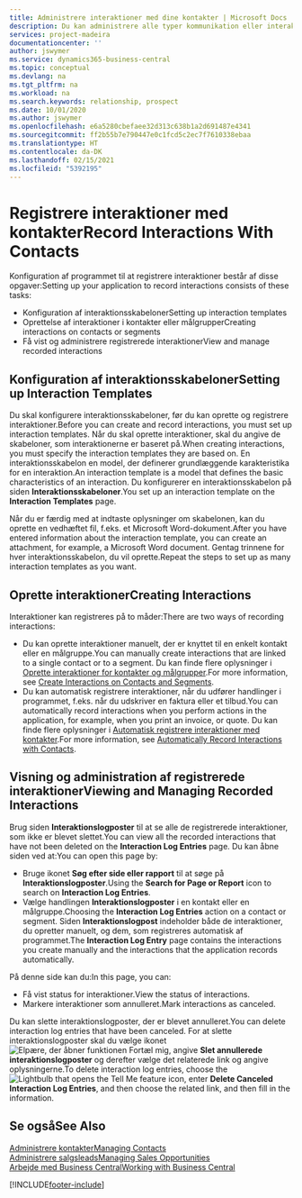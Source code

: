 ```yaml
---
title: Administrere interaktioner med dine kontakter | Microsoft Docs
description: Du kan administrere alle typer kommunikation eller interaktioner mellem din virksomhed og dine kontakter, f.eks. kommunikation via brev, telefon, møder osv.
services: project-madeira
documentationcenter: ''
author: jswymer
ms.service: dynamics365-business-central
ms.topic: conceptual
ms.devlang: na
ms.tgt_pltfrm: na
ms.workload: na
ms.search.keywords: relationship, prospect
ms.date: 10/01/2020
ms.author: jswymer
ms.openlocfilehash: e6a5280cbefaee32d313c638b1a2d691487e4341
ms.sourcegitcommit: ff2b55b7e790447e0c1fcd5c2ec7f7610338ebaa
ms.translationtype: HT
ms.contentlocale: da-DK
ms.lasthandoff: 02/15/2021
ms.locfileid: "5392195"
---
```

# <a name="record-interactions-with-contacts"></a><span data-ttu-id="85ab4-103">Registrere interaktioner med kontakter</span><span class="sxs-lookup"><span data-stu-id="85ab4-103">Record Interactions With Contacts</span></span>
<span data-ttu-id="85ab4-104">Konfiguration af programmet til at registrere interaktioner består af disse opgaver:</span><span class="sxs-lookup"><span data-stu-id="85ab4-104">Setting up your application to record interactions consists of these tasks:</span></span>

* <span data-ttu-id="85ab4-105">Konfiguration af interaktionsskabeloner</span><span class="sxs-lookup"><span data-stu-id="85ab4-105">Setting up interaction templates</span></span>  
* <span data-ttu-id="85ab4-106">Oprettelse af interaktioner i kontakter eller målgrupper</span><span class="sxs-lookup"><span data-stu-id="85ab4-106">Creating interactions on contacts or segments</span></span>  
* <span data-ttu-id="85ab4-107">Få vist og administrere registrerede interaktioner</span><span class="sxs-lookup"><span data-stu-id="85ab4-107">View and manage recorded interactions</span></span>  

##  <a name="setting-up-interaction-templates"></a><span data-ttu-id="85ab4-108">Konfiguration af interaktionsskabeloner</span><span class="sxs-lookup"><span data-stu-id="85ab4-108">Setting up Interaction Templates</span></span>
<span data-ttu-id="85ab4-109">Du skal konfigurere interaktionsskabeloner, før du kan oprette og registrere interaktioner.</span><span class="sxs-lookup"><span data-stu-id="85ab4-109">Before you can create and record interactions, you must set up interaction templates.</span></span> <span data-ttu-id="85ab4-110">Når du skal oprette interaktioner, skal du angive de skabeloner, som interaktionerne er baseret på.</span><span class="sxs-lookup"><span data-stu-id="85ab4-110">When creating interactions, you must specify the interaction templates they are based on.</span></span> <span data-ttu-id="85ab4-111">En interaktionsskabelon en model, der definerer grundlæggende karakteristika for en interaktion.</span><span class="sxs-lookup"><span data-stu-id="85ab4-111">An interaction template is a model that defines the basic characteristics of an interaction.</span></span>
<span data-ttu-id="85ab4-112">Du konfigurerer en interaktionsskabelon på siden **Interaktionsskabeloner**.</span><span class="sxs-lookup"><span data-stu-id="85ab4-112">You set up an interaction template on the **Interaction Templates** page.</span></span>

<span data-ttu-id="85ab4-113">Når du er færdig med at indtaste oplysninger om skabelonen, kan du oprette en vedhæftet fil, f.eks. et Microsoft Word-dokument.</span><span class="sxs-lookup"><span data-stu-id="85ab4-113">After you have entered information about the interaction template, you can create an attachment, for example, a Microsoft Word document.</span></span> <span data-ttu-id="85ab4-114">Gentag trinnene for hver interaktionsskabelon, du vil oprette.</span><span class="sxs-lookup"><span data-stu-id="85ab4-114">Repeat the steps to set up as many interaction templates as you want.</span></span>  

## <a name="creating-interactions"></a><span data-ttu-id="85ab4-115">Oprette interaktioner</span><span class="sxs-lookup"><span data-stu-id="85ab4-115">Creating Interactions</span></span>
<span data-ttu-id="85ab4-116">Interaktioner kan registreres på to måder:</span><span class="sxs-lookup"><span data-stu-id="85ab4-116">There are two ways of recording interactions:</span></span>

* <span data-ttu-id="85ab4-117">Du kan oprette interaktioner manuelt, der er knyttet til en enkelt kontakt eller en målgruppe.</span><span class="sxs-lookup"><span data-stu-id="85ab4-117">You can manually create interactions that are linked to a single contact or to a segment.</span></span> <span data-ttu-id="85ab4-118">Du kan finde flere oplysninger i [Oprette interaktioner for kontakter og målgrupper](marketing-how-create-interactions.md).</span><span class="sxs-lookup"><span data-stu-id="85ab4-118">For more information, see [Create Interactions on Contacts and Segments](marketing-how-create-interactions.md).</span></span>  
* <span data-ttu-id="85ab4-119">Du kan automatisk registrere interaktioner, når du udfører handlinger i programmet, f.eks. når du udskriver en faktura eller et tilbud.</span><span class="sxs-lookup"><span data-stu-id="85ab4-119">You can automatically record interactions when you perform actions in the application, for example, when you print an invoice, or quote.</span></span> <span data-ttu-id="85ab4-120">Du kan finde flere oplysninger i [Automatisk registrere interaktioner med kontakter](marketing-auto-record-interactions.md).</span><span class="sxs-lookup"><span data-stu-id="85ab4-120">For more information, see [Automatically Record Interactions with Contacts](marketing-auto-record-interactions.md).</span></span>

## <a name="viewing-and-managing-recorded-interactions"></a><span data-ttu-id="85ab4-121">Visning og administration af registrerede interaktioner</span><span class="sxs-lookup"><span data-stu-id="85ab4-121">Viewing and Managing Recorded Interactions</span></span>
<span data-ttu-id="85ab4-122">Brug siden **Interaktionslogposter** til at se alle de registrerede interaktioner, som ikke er blevet slettet.</span><span class="sxs-lookup"><span data-stu-id="85ab4-122">You can view all the recorded interactions that have not been deleted on the **Interaction Log Entries** page.</span></span> <span data-ttu-id="85ab4-123">Du kan åbne siden ved at:</span><span class="sxs-lookup"><span data-stu-id="85ab4-123">You can open this page by:</span></span>

* <span data-ttu-id="85ab4-124">Bruge ikonet **Søg efter side eller rapport** til at søge på **Interaktionslogposter**.</span><span class="sxs-lookup"><span data-stu-id="85ab4-124">Using the **Search for Page or Report** icon to search on **Interaction Log Entries**.</span></span>
* <span data-ttu-id="85ab4-125">Vælge handlingen **Interaktionslogposter** i en kontakt eller en målgruppe.</span><span class="sxs-lookup"><span data-stu-id="85ab4-125">Choosing the **Interaction Log Entries** action on a contact or segment.</span></span>
  <span data-ttu-id="85ab4-126">Siden **Interaktionslogpost** indeholder både de interaktioner, du opretter manuelt, og dem, som registreres automatisk af programmet.</span><span class="sxs-lookup"><span data-stu-id="85ab4-126">The **Interaction Log Entry** page contains the interactions you create manually and the interactions that the application records automatically.</span></span>

<span data-ttu-id="85ab4-127">På denne side kan du:</span><span class="sxs-lookup"><span data-stu-id="85ab4-127">In this page, you can:</span></span>

* <span data-ttu-id="85ab4-128">Få vist status for interaktioner.</span><span class="sxs-lookup"><span data-stu-id="85ab4-128">View the status of interactions.</span></span>
* <span data-ttu-id="85ab4-129">Markere interaktioner som annulleret.</span><span class="sxs-lookup"><span data-stu-id="85ab4-129">Mark interactions as canceled.</span></span>

<span data-ttu-id="85ab4-130">Du kan slette interaktionslogposter, der er blevet annulleret.</span><span class="sxs-lookup"><span data-stu-id="85ab4-130">You can delete interaction log entries that have been canceled.</span></span> <span data-ttu-id="85ab4-131">For at slette interaktionslogposter skal du vælge ikonet ![Elpære, der åbner funktionen Fortæl mig](media/ui-search/search_small.png "Fortæl mig, hvad du vil foretage dig"), angive **Slet annullerede interaktionslogposter** og derefter vælge det relaterede link og angive oplysningerne.</span><span class="sxs-lookup"><span data-stu-id="85ab4-131">To delete interaction log entries, choose the ![Lightbulb that opens the Tell Me feature](media/ui-search/search_small.png "Tell me what you want to do") icon, enter **Delete Canceled Interaction Log Entries**, and then choose the related link, and then fill in the information.</span></span>

## <a name="see-also"></a><span data-ttu-id="85ab4-132">Se også</span><span class="sxs-lookup"><span data-stu-id="85ab4-132">See Also</span></span>
[<span data-ttu-id="85ab4-133">Administrere kontakter</span><span class="sxs-lookup"><span data-stu-id="85ab4-133">Managing Contacts</span></span>](marketing-contacts.md)  
[<span data-ttu-id="85ab4-134">Administrere salgsleads</span><span class="sxs-lookup"><span data-stu-id="85ab4-134">Managing Sales Opportunities</span></span>](marketing-manage-sales-opportunities.md)  
[<span data-ttu-id="85ab4-135">Arbejde med Business Central</span><span class="sxs-lookup"><span data-stu-id="85ab4-135">Working with Business Central</span></span>](ui-work-product.md)  


[!INCLUDE[footer-include](includes/footer-banner.md)]